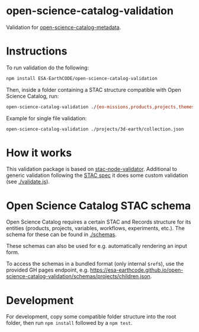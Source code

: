 # open-science-catalog-validation
Validation for [open-science-catalog-metadata](https://github.com/ESA-EarthCODE/open-science-catalog-metadata).

# Instructions

To run validation do the following:

```bash
npm install ESA-EarthCODE/open-science-catalog-validation
```

Then, inside a folder containing a STAC structure compatible with Open Science Catalog, run:

```bash
open-science-catalog-validation ./{eo-missions,products,projects,themes,variables,workflows,experiments}
```

Example for single file validation:

```bash
open-science-catalog-validation ./projects/3d-earth/collection.json
```

# How it works
This validation package is based on [stac-node-validator](https://github.com/stac-utils/stac-node-validator). Additional to generic validation following the [STAC spec](https://github.com/radiantearth/stac-spec) it does some custom validation (see [./validate.js](./validate.js)).

# Open Science Catalog STAC schema
Open Science Catalog requires a certain STAC and Records structure for its entities (products, projects, variables, workflows, experiments, etc.). The schema for these can be found in [./schemas](./schemas).

These schemas can also be used for e.g. automatically rendering an input form.

To access the schemas in a bundled format (only internal `$ref`s), use the provided GH pages endpoint, e.g. https://esa-earthcode.github.io/open-science-catalog-validation/schemas/projects/children.json.

# Development
For development, copy some compatible folder structure into the root folder, then run `npm install` followed by a `npm test`.
